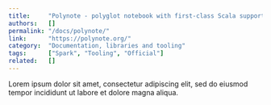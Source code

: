 ```yaml
---
title:     "Polynote - polyglot notebook with first-class Scala support"
authors:   []
permalink: "/docs/polynote/"
link:      "https://polynote.org/"
category:  "Documentation, libraries and tooling"
tags:      ["Spark", "Tooling", "Official"]
related:   []
---
```


Lorem ipsum dolor sit amet, consectetur adipiscing elit, sed do eiusmod tempor incididunt ut labore et dolore magna aliqua.
